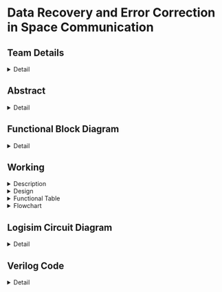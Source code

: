 # Data Recovery and Error Correction in Space Communication

<!-- First Section -->
## Team Details
<details>
  <summary>Detail</summary>

  > Semester: 3rd Sem B. Tech. CSE

  > Section: S1

  > Member-1: Akshat Bharara, Roll No: 231CS110, email: akshatbharara.231cs110@nitk.edu.in

  > Member-2: Dev Prajapati, Roll No: 231CS120, email: devprajapati.231cs120@nitk.edu.in

  > Member-3: Vatsal Jay Gandhi, Roll No: 231CS164, email: vatsaljaygandhi.231cs164@nitk.edu.in

</details>

<!-- Second Section -->
## Abstract
<details>
  <summary>Detail</summary>
  <h4>Motivation</h4>
  Space communications are vital in the transmission of data between Earth and spacecraft, covering satellites and space stations. Such systems operate in a highly unpredictable environment where atmospheric interference, cosmic radiation, and huge distances may cause data attenuation. For example, NASA’s Voyager 2 experienced temporary dataloss due to signal degradation in deep space. These examples demonstrate the vulnerability of space communication and call for error free method to securely transmit data and recover lost data significantly.

<h4>Problem Statement</h4>
Our project aims to develop a framework that ensures error recovery and data security in the real-time space communication. Encryption ensures that classified information such as military and governmental data remains confidential. Error recovery mechanisms enable accurate communication in critical applications related to space exploration, disaster management, etc. Our project implements a data recovery system based on Reed-Solomon error correction codes in order to regenerate and recover lost data.

<h4>Features</h4>
<ul>
<li>Encryption for secure data transmission.</li> 
<li>Lagrange interpolation for generating extra bits of information.</li>
<li>Recovery of lost data bits using Reed-Solomon Codes.</li>
<li>Clock-Based Data Integrity Checker to periodically assess data integrity and trigger error correction.</li>
<li>Comparator Logic to verify and decrypt if the recovered encrypted data matches the original stored data.</li>
</ul>

<h4>References</h4>
- https://www.cs.cmu.edu/~guyb/realworld/reedsolomon/reed_solomon_codes.html<br>
- https://ieeexplore.ieee.org/document/5194437<br>
  
</details>

## Functional Block Diagram
<details>
  <summary>Detail</summary>
  <img src = "https://github.com/user-attachments/assets/816f6b58-48ac-41a1-9db9-a3d11cd5a859" alt="S1-T1-Functional-Block-Diagram">

  
  
</details>

<!-- Third Section -->
## Working

   <details>

  
  <summary>Description</summary>

</details>



<details>
  <summary>Design</summary>
  
</details>



<details>
  <summary>Functional Table</summary>
  <img src = "https://github.com/user-attachments/assets/10cd7ffb-7894-49cb-ba86-64139ad98791"/>

</details>


<details>
  <summary>Flowchart</summary>
  <img src = "https://github.com/user-attachments/assets/45aac615-9306-419e-9eb0-97e366d797f5"/>
</details>

</details>

<!-- Fourth Section -->
## Logisim Circuit Diagram
<details>
  <summary>Detail</summary>

  > Update a neat logisim circuit diagram
</details>


<!-- Fifth Section -->
## Verilog Code
<details>
  <summary>Detail</summary>

    // S1-T1
    // Reed Solomon Codes

    module encypt_vigenere_cipher (
        input [3:0] key, // 4-bit key
        input [3:0] data_in0,
        input [3:0] data_in1,
        input [3:0] data_in2,
        input [3:0] data_in3,
        input [3:0] data_in4,
        input [3:0] data_in5,
        input [3:0] data_in6,
        input [3:0] data_in7,
        output reg [3:0] data_out0,
        output reg [3:0] data_out1,
        output reg [3:0] data_out2,
        output reg [3:0] data_out3,
        output reg [3:0] data_out4,
        output reg [3:0] data_out5,
        output reg [3:0] data_out6,
        output reg [3:0] data_out7
    );
    
    always @(*) begin
        data_out0 = (data_in0 + key) % 8; 
        data_out1 = (data_in1 + key) % 8;
        data_out2 = (data_in2 + key) % 8;
        data_out3 = (data_in3 + key) % 8;
        data_out4 = (data_in4 + key) % 8;
        data_out5 = (data_in5 + key) % 8;
        data_out6 = (data_in6 + key) % 8;
        data_out7 = (data_in7 + key) % 8;
    end
    
    endmodule
    
    
    module lagrange_interpolation(
        input [3:0] x_input, // Input x (0 to 15)
        input [15:0] y1,
        input [15:0] y2,
        input [15:0] y3,
        input [15:0] y4,
        input [15:0] y5,
        input [15:0] y6,
        input [15:0] y7,
        input [15:0] y8,
        output reg [15:0] y_output // Output y
    );
        // Fixed x-coordinates
        parameter [3:0] x1 = 4'd1, x2 = 4'd2, x3 = 4'd3, x4 = 4'd4;
        parameter [3:0] x5 = 4'd5, x6 = 4'd6, x7 = 4'd7, x8 = 4'd8;

    // Declare temporary variables for each term
    reg signed [63:0] numerator, denominator;
    real result1, result2, result3, result4, result5, result6, result7, result8;
    real final_result;
    
    // Scaling factor for fixed-point arithmetic
    integer scaling_factor = 100000;
    reg signed [63:0] scaled_result;
    real intermediate_result;
    always @(*) begin
        // Initialize output and sum
        y_output = 16'd0;
        final_result = 0.0;


        // Calculate numerator and denominator separately for each term
        numerator = ((x_input - x2) * (x_input - x3) * (x_input - x4) * (x_input - x5) * (x_input - x6) * (x_input - x7) * (x_input - x8));
        denominator = ((x1 - x2) * (x1 - x3) * (x1 - x4) * (x1 - x5) * (x1 - x6) * (x1 - x7) * (x1 - x8));
        if (denominator != 0) begin
            scaled_result = numerator * scaling_factor / denominator;
            //$display("Scaled result is : %d",scaled_result);
            result1 = scaled_result / 100000.0;
        end else begin
            result1 = 0.0;
        end
        //$display("Numerator for y1: %d", numerator);
        //$display("Denominator for y1: %d", denominator);
        //$display("Result 1: %f", result1 * y1);

        numerator = ((x_input - x1) * (x_input - x3) * (x_input - x4) * (x_input - x5) * (x_input - x6) * (x_input - x7) * (x_input - x8));
        denominator = ((x2 - x1) * (x2 - x3) * (x2 - x4) * (x2 - x5) * (x2 - x6) * (x2 - x7) * (x2 - x8));
        if (denominator != 0) begin
            scaled_result = numerator * scaling_factor / denominator;
            result2 = scaled_result / 100000.0;
        end else begin
            result2 = 0.0;
        end
        //$display("Numerator for y2: %d", numerator);
        //$display("Denominator for y2: %d", denominator);
        //$display("Result 2: %f", result2 * y2);

        numerator = ((x_input - x1) * (x_input - x2) * (x_input - x4) * (x_input - x5) * (x_input - x6) * (x_input - x7) * (x_input - x8));
        denominator = ((x3 - x1) * (x3 - x2) * (x3 - x4) * (x3 - x5) * (x3 - x6) * (x3 - x7) * (x3 - x8));
        if (denominator != 0) begin
            scaled_result = numerator * scaling_factor / denominator;
            result3 = scaled_result / 100000.0;
        end else begin
            result3 = 0.0;
        end
        //$display("Numerator for y3: %d", numerator);
        //$display("Denominator for y3: %d", denominator);
        //$display("Result 3: %f", result3 * y3);

        numerator = ((x_input - x1) * (x_input - x2) * (x_input - x3) * (x_input - x5) * (x_input - x6) * (x_input - x7) * (x_input - x8));
        denominator = ((x4 - x1) * (x4 - x2) * (x4 - x3) * (x4 - x5) * (x4 - x6) * (x4 - x7) * (x4 - x8));
        if (denominator != 0) begin
            scaled_result = numerator * scaling_factor / denominator;
            result4 = scaled_result / 100000.0;
        end else begin
            result4 = 0.0;
        end
        //$display("Numerator for y4: %d", numerator);
        //$display("Denominator for y4: %d", denominator);
        //$display("Result 4: %f", result4 * y4);

        numerator = ((x_input - x1) * (x_input - x2) * (x_input - x3) * (x_input - x4) * (x_input - x6) * (x_input - x7) * (x_input - x8));
        denominator = ((x5 - x1) * (x5 - x2) * (x5 - x3) * (x5 - x4) * (x5 - x6) * (x5 - x7) * (x5 - x8));
        if (denominator != 0) begin
            scaled_result = numerator * scaling_factor / denominator;
            result5 = scaled_result / 100000.0;
        end else begin
            result5 = 0.0;
        end
        //$display("Numerator for y5: %d", numerator);
        //$display("Denominator for y5: %d", denominator);
        //$display("Result 5: %f", result5 * y5);

        numerator = ((x_input - x1) * (x_input - x2) * (x_input - x3) * (x_input - x4) * (x_input - x5) * (x_input - x7) * (x_input - x8));
        denominator = ((x6 - x1) * (x6 - x2) * (x6 - x3) * (x6 - x4) * (x6 - x5) * (x6 - x7) * (x6 - x8));
        if (denominator != 0) begin
            scaled_result = numerator * scaling_factor / denominator;
            result6 = scaled_result / 100000.0;
        end else begin
            result6 = 0.0;
        end
        //$display("Numerator for y6: %d", numerator);
        //$display("Denominator for y6: %d", denominator);
        //$display("Result 6: %f", result6 * y6);

        numerator = ((x_input - x1) * (x_input - x2) * (x_input - x3) * (x_input - x4) * (x_input - x5) * (x_input - x6) * (x_input - x8));
        denominator = ((x7 - x1) * (x7 - x2) * (x7 - x3) * (x7 - x4) * (x7 - x5) * (x7 - x6) * (x7 - x8));
        if (denominator != 0) begin
            scaled_result = numerator * scaling_factor / denominator;
            result7 = scaled_result / 100000.0;
        end else begin
            result7 = 0.0;
        end
        //$display("Numerator for y7: %d", numerator);
        //$display("Denominator for y7: %d", denominator);
        //$display("Result 7: %f", result7 * y7);

        numerator = ((x_input - x1) * (x_input - x2) * (x_input - x3) * (x_input - x4) * (x_input - x5) * (x_input - x6) * (x_input - x7));
        denominator = ((x8 - x1) * (x8 - x2) * (x8 - x3) * (x8 - x4) * (x8 - x5) * (x8 - x6) * (x8 - x7));
        if (denominator != 0) begin
            scaled_result = numerator * scaling_factor / denominator;
            result8 = scaled_result / 100000.0;
        end else begin
            result8 = 0.0;
        end
        //$display("Numerator for y8: %d", numerator);
        //$display("Denominator for y8: %d", denominator);
        //$display("Result 8: %f", result8 * y8);

        // Sum all terms together
        final_result = result1 * y1 + result2 * y2 + result3 * y3 + result4 * y4 + result5 * y5 + result6 * y6 + result7 * y7 + result8 * y8;

        // Assign the lower bits of the sum to output
        y_output = final_result; // Ensure you take only the lower bits if needed
    end
    endmodule
    
    module data_transfer_with_counter (
        input clk,  // Global clock signal
        input [3:0] data_in0, data_in1, data_in2, data_in3, data_in4, data_in5, 
                    data_in6, data_in7, data_in8, data_in9, data_in10, data_in11, // 12 data inputs
        input [11:0] data_clocks, // Clock signal associated with each data input
        output reg [3:0] data_out0, data_out1, data_out2, data_out3, data_out4, data_out5,
                         data_out6, data_out7, data_out8, data_out9, data_out10, data_out11, // 12 outputs
        output reg [2:0] lost_count = 3'b000, // 3-bit counter for lost data
        output reg transfer_failed = 1'b0 // Output to indicate if data transfer failed
    );
    
    always @(posedge clk) begin
        // Reset lost count and transfer failed at the beginning of each clock cycle
        transfer_failed = 1'b0;

    // Data transfer and counter logic for each data input
    if (data_clocks[0] == 1'b1) data_out0 = data_in0;
    else lost_count = lost_count + 1'b1;

    if (data_clocks[1] == 1'b1) data_out1 = data_in1;
    else lost_count = lost_count + 1'b1;

    if (data_clocks[2] == 1'b1) data_out2 = data_in2;
    else lost_count = lost_count + 1'b1;

    if (data_clocks[3] == 1'b1) data_out3 = data_in3;
    else lost_count = lost_count + 1'b1;

    if (data_clocks[4] == 1'b1) data_out4 = data_in4;
    else lost_count = lost_count + 1'b1;

    if (data_clocks[5] == 1'b1) data_out5 = data_in5;
    else lost_count = lost_count + 1'b1;

    if (data_clocks[6] == 1'b1) data_out6 = data_in6;
    else lost_count = lost_count + 1'b1;

    if (data_clocks[7] == 1'b1) data_out7 = data_in7;
    else lost_count = lost_count + 1'b1;

    if (data_clocks[8] == 1'b1) data_out8 = data_in8;
    else lost_count = lost_count + 1'b1;

    if (data_clocks[9] == 1'b1) data_out9 = data_in9;
    else lost_count = lost_count + 1'b1;

    if (data_clocks[10] == 1'b1) data_out10 = data_in10;
    else lost_count = lost_count + 1'b1;

    if (data_clocks[11] == 1'b1) data_out11 = data_in11;
    else lost_count = lost_count + 1'b1;

    // Trigger transfer_failed if lost_count exceeds 4
    if (lost_count > 3'b100) transfer_failed = 1'b1;
    end
    
    endmodule
    
    
    module lagrange_interpolation2(
        input [3:0] x_input, // Input x (0 to 15)
        input [15:0] y1,
        input [15:0] y2,
        input [15:0] y3,
        input [15:0] y4,
        input [15:0] y5,
        input [15:0] y6,
        input [15:0] y7,
        input [15:0] y8,
        output reg [15:0] y_output // Output y
    );
        // Fixed x-coordinates
        parameter [3:0] x1 = 4'd1, x2 = 4'd2, x3 = 4'd3, x4 = 4'd4;
        parameter [3:0] x5 = 4'd9, x6 = 4'd10, x7 = 4'd11, x8 = 4'd12;

    // Declare temporary variables for each term
    reg signed [63:0] numerator, denominator;
    real result1, result2, result3, result4, result5, result6, result7, result8;
    real final_result;
    
    // Scaling factor for fixed-point arithmetic
    integer scaling_factor = 100000;
    reg signed [63:0] scaled_result;
    real intermediate_result;
    always @(*) begin
        // Initialize output and sum
        y_output = 16'd0;
        final_result = 0.0;


        // Calculate numerator and denominator separately for each term
        numerator = ((x_input - x2) * (x_input - x3) * (x_input - x4) * (x_input - x5) * (x_input - x6) * (x_input - x7) * (x_input - x8));
        denominator = ((x1 - x2) * (x1 - x3) * (x1 - x4) * (x1 - x5) * (x1 - x6) * (x1 - x7) * (x1 - x8));
        if (denominator != 0) begin
            scaled_result = numerator * scaling_factor / denominator;
            //$display("Scaled result is : %d",scaled_result);
            result1 = scaled_result / 100000.0;
        end else begin
            result1 = 0.0;
        end
        //$display("Numerator for y1: %d", numerator);
        //$display("Denominator for y1: %d", denominator);
        //$display("Result 1: %f", result1 * y1);

        numerator = ((x_input - x1) * (x_input - x3) * (x_input - x4) * (x_input - x5) * (x_input - x6) * (x_input - x7) * (x_input - x8));
        denominator = ((x2 - x1) * (x2 - x3) * (x2 - x4) * (x2 - x5) * (x2 - x6) * (x2 - x7) * (x2 - x8));
        if (denominator != 0) begin
            scaled_result = numerator * scaling_factor / denominator;
            result2 = scaled_result / 100000.0;
        end else begin
            result2 = 0.0;
        end
        //$display("Numerator for y2: %d", numerator);
        //$display("Denominator for y2: %d", denominator);
        //$display("Result 2: %f", result2 * y2);

        numerator = ((x_input - x1) * (x_input - x2) * (x_input - x4) * (x_input - x5) * (x_input - x6) * (x_input - x7) * (x_input - x8));
        denominator = ((x3 - x1) * (x3 - x2) * (x3 - x4) * (x3 - x5) * (x3 - x6) * (x3 - x7) * (x3 - x8));
        if (denominator != 0) begin
            scaled_result = numerator * scaling_factor / denominator;
            result3 = scaled_result / 100000.0;
        end else begin
            result3 = 0.0;
        end
        //$display("Numerator for y3: %d", numerator);
        //$display("Denominator for y3: %d", denominator);
        //$display("Result 3: %f", result3 * y3);

        numerator = ((x_input - x1) * (x_input - x2) * (x_input - x3) * (x_input - x5) * (x_input - x6) * (x_input - x7) * (x_input - x8));
        denominator = ((x4 - x1) * (x4 - x2) * (x4 - x3) * (x4 - x5) * (x4 - x6) * (x4 - x7) * (x4 - x8));
        if (denominator != 0) begin
            scaled_result = numerator * scaling_factor / denominator;
            result4 = scaled_result / 100000.0;
        end else begin
            result4 = 0.0;
        end
        //$display("Numerator for y4: %d", numerator);
        //$display("Denominator for y4: %d", denominator);
        //$display("Result 4: %f", result4 * y4);

        numerator = ((x_input - x1) * (x_input - x2) * (x_input - x3) * (x_input - x4) * (x_input - x6) * (x_input - x7) * (x_input - x8));
        denominator = ((x5 - x1) * (x5 - x2) * (x5 - x3) * (x5 - x4) * (x5 - x6) * (x5 - x7) * (x5 - x8));
        if (denominator != 0) begin
            scaled_result = numerator * scaling_factor / denominator;
            result5 = scaled_result / 100000.0;
        end else begin
            result5 = 0.0;
        end
        //$display("Numerator for y5: %d", numerator);
        //$display("Denominator for y5: %d", denominator);
        //$display("Result 5: %f", result5 * y5);

        numerator = ((x_input - x1) * (x_input - x2) * (x_input - x3) * (x_input - x4) * (x_input - x5) * (x_input - x7) * (x_input - x8));
        denominator = ((x6 - x1) * (x6 - x2) * (x6 - x3) * (x6 - x4) * (x6 - x5) * (x6 - x7) * (x6 - x8));
        if (denominator != 0) begin
            scaled_result = numerator * scaling_factor / denominator;
            result6 = scaled_result / 100000.0;
        end else begin
            result6 = 0.0;
        end
        //$display("Numerator for y6: %d", numerator);
        //$display("Denominator for y6: %d", denominator);
        //$display("Result 6: %f", result6 * y6);

        numerator = ((x_input - x1) * (x_input - x2) * (x_input - x3) * (x_input - x4) * (x_input - x5) * (x_input - x6) * (x_input - x8));
        denominator = ((x7 - x1) * (x7 - x2) * (x7 - x3) * (x7 - x4) * (x7 - x5) * (x7 - x6) * (x7 - x8));
        if (denominator != 0) begin
            scaled_result = numerator * scaling_factor / denominator;
            result7 = scaled_result / 100000.0;
        end else begin
            result7 = 0.0;
        end
        //$display("Numerator for y7: %d", numerator);
        //$display("Denominator for y7: %d", denominator);
        //$display("Result 7: %f", result7 * y7);

        numerator = ((x_input - x1) * (x_input - x2) * (x_input - x3) * (x_input - x4) * (x_input - x5) * (x_input - x6) * (x_input - x7));
        denominator = ((x8 - x1) * (x8 - x2) * (x8 - x3) * (x8 - x4) * (x8 - x5) * (x8 - x6) * (x8 - x7));
        if (denominator != 0) begin
            scaled_result = numerator * scaling_factor / denominator;
            result8 = scaled_result / 100000.0;
        end else begin
            result8 = 0.0;
        end
        //$display("Numerator for y8: %d", numerator);
        //$display("Denominator for y8: %d", denominator);
        //$display("Result 8: %f", result8 * y8);

        // Sum all terms together
        final_result = result1 * y1 + result2 * y2 + result3 * y3 + result4 * y4 + result5 * y5 + result6 * y6 + result7 * y7 + result8 * y8;

        // Assign the lower bits of the sum to output
        y_output = final_result; 
    end
    endmodule
    
    module decrypt_vigenere_cipher (
        input [3:0] key, // 4-bit key
        input [3:0] data_in0,
        input [3:0] data_in1,
        input [3:0] data_in2,
        input [3:0] data_in3,
        input [3:0] data_in4,
        input [3:0] data_in5,
        input [3:0] data_in6,
        input [3:0] data_in7,
        output reg [3:0] data_out0,
        output reg [3:0] data_out1,
        output reg [3:0] data_out2,
        output reg [3:0] data_out3,
        output reg [3:0] data_out4,
        output reg [3:0] data_out5,
        output reg [3:0] data_out6,
        output reg [3:0] data_out7
    );
    
    always @(*) begin
        // Decrypt each input by subtracting the key and applying modulo 8
        data_out0 = (data_in0 - key) % 8; 
        data_out1 = (data_in1 - key) % 8;
        data_out2 = (data_in2 - key) % 8;
        data_out3 = (data_in3 - key) % 8;
        data_out4 = (data_in4 - key) % 8;
        data_out5 = (data_in5 - key) % 8;
        data_out6 = (data_in6 - key) % 8;
        data_out7 = (data_in7 - key) % 8;
    end
    
    endmodule
    
    
    module comparator_4bit (
        input [3:0] A,  // First 4-bit number
        input [3:0] B,  // Second 4-bit number
        output equal    // Output 1 if A and B are equal, else 0
    );

    // Internal wires for checking equality of each bit
    wire eq0, eq1, eq2, eq3;  // Signals for each bit comparison

    // Compare each bit using XOR gates followed by NOT gates for equality check
    not (eq0, A[0] ^ B[0]); // eq0 = 1 if A[0] == B[0]
    not (eq1, A[1] ^ B[1]); // eq1 = 1 if A[1] == B[1]
    not (eq2, A[2] ^ B[2]); // eq2 = 1 if A[2] == B[2]
    not (eq3, A[3] ^ B[3]); // eq3 = 1 if A[3] == B[3]

    // Use AND gate to combine the equality signals
    wire and1, and2;

    and (and1, eq0, eq1);  // and1 = eq0 AND eq1
    and (and2, eq2, eq3);  // and2 = eq2 AND eq3

    and (equal, and1, and2); // equal = and1 AND and2

    endmodule
    
    module comparator_8x4 (
        input [3:0] A0, A1, A2, A3, A4, A5, A6, A7,  // First set of 8 4-bit numbers
        input [3:0] B0, B1, B2, B3, B4, B5, B6, B7,  // Second set of 8 4-bit numbers
        output equal // Output 1 if all corresponding pairs are equal, else 0
    );

    // Wires to hold results of individual comparisons
    wire eq0, eq1, eq2, eq3, eq4, eq5, eq6, eq7;

    // Instantiate 8 comparators
    comparator_4bit comp0 (.A(A0), .B(B0), .equal(eq0));
    comparator_4bit comp1 (.A(A1), .B(B1), .equal(eq1));
    comparator_4bit comp2 (.A(A2), .B(B2), .equal(eq2));
    comparator_4bit comp3 (.A(A3), .B(B3), .equal(eq3));
    comparator_4bit comp4 (.A(A4), .B(B4), .equal(eq4));
    comparator_4bit comp5 (.A(A5), .B(B5), .equal(eq5));
    comparator_4bit comp6 (.A(A6), .B(B6), .equal(eq6));
    comparator_4bit comp7 (.A(A7), .B(B7), .equal(eq7));

    // Combine the outputs of the 8 comparators using AND gates
    wire and1, and2;

    and (and1, eq0, eq1);  // and1 = eq0 AND eq1
    and (and2, eq2, eq3);  // and2 = eq2 AND eq3

    wire and3, and4;

    and (and3, eq4, eq5);  // and3 = eq4 AND eq5
    and (and4, eq6, eq7);  // and4 = eq6 AND eq7

    wire final_and1, final_and2;

    and (final_and1, and1, and2); // final_and1 = and1 AND and2
    and (final_and2, and3, and4); // final_and2 = and3 AND and4

    // Final AND gate to determine overall equality
    and (equal, final_and1, final_and2); // equal = final_and1 AND final_and2

    endmodule


---
### Test bench File

    // First testcase

    module testbench1;

    // Inputs for Vigenère cipher
    reg [3:0] key; // 4-bit key
    reg [3:0] data_in0, data_in1, data_in2, data_in3, data_in4, data_in5, data_in6, data_in7;
    wire [3:0] enc_data_out0, enc_data_out1, enc_data_out2, enc_data_out3;
    wire [3:0] enc_data_out4, enc_data_out5, enc_data_out6, enc_data_out7;


    // Inputs for Lagrange interpolation
    reg [15:0] test_y1, test_y2, test_y3, test_y4;
    reg [15:0] test_y5, test_y6, test_y7, test_y8;
    reg [3:0] test_x;
    wire [15:0] test_y;

    // Inputs for data transfer
    reg clk;
    reg[3:0] transfer1, transfer2, transfer3, transfer4,transfer5;
    reg[3:0] transfer6, transfer7, transfer8, transfer9, transfer10, transfer11, transfer12;
    reg[11:0] data_clocks;

    // Outputs for data transfer
    wire [3:0] data_out0, data_out1, data_out2, data_out3, data_out4, data_out5;
    wire [3:0] data_out6, data_out7, data_out8, data_out9, data_out10, data_out11; // 12 outputs
    wire [2:0] lost_count; // 3-bit lost data count
    wire transfer_failed; // Output for data transfer failure

    // Lagrange interpolation2
    reg [15:0] test_y1_2, test_y2_2, test_y3_2, test_y4_2;
    reg [15:0] test_y5_2, test_y6_2, test_y7_2, test_y8_2;
    reg [3:0] test_x_2;
    wire [15:0] test_y_2;

    // Decrypt Vignere cipher
    reg [3:0] decrypt_in0, decrypt_in1, decrypt_in2, decrypt_in3, decrypt_in4, decrypt_in5, decrypt_in6, decrypt_in7;
    wire [3:0] final0, final1, final2, final3, final4, final5, final6, final7;

    // Comparator 
    wire equal;

    // Instantiate the Vigenère cipher module
    encypt_vigenere_cipher vigenere (
        .key(key),
        .data_in0(data_in0),
        .data_in1(data_in1),
        .data_in2(data_in2),
        .data_in3(data_in3),
        .data_in4(data_in4),
        .data_in5(data_in5),
        .data_in6(data_in6),
        .data_in7(data_in7),
        .data_out0(enc_data_out0),
        .data_out1(enc_data_out1),
        .data_out2(enc_data_out2),
        .data_out3(enc_data_out3),
        .data_out4(enc_data_out4),
        .data_out5(enc_data_out5),
        .data_out6(enc_data_out6),
        .data_out7(enc_data_out7)
    );

    // Instantiate the Lagrange interpolation module
    lagrange_interpolation uut (
        .y1(test_y1),
        .y2(test_y2),
        .y3(test_y3),
        .y4(test_y4),
        .y5(test_y5),
        .y6(test_y6),
        .y7(test_y7),
        .y8(test_y8),
        .x_input(test_x),
        .y_output(test_y)
    );

    // Instantiate the data transfer module
    data_transfer_with_counter send (
        .clk(clk),
        .data_in0(transfer1), .data_in1(transfer2), .data_in2(transfer3), .data_in3(transfer4),
        .data_in4(transfer5), .data_in5(transfer6), .data_in6(transfer7), .data_in7(transfer8),
        .data_in8(transfer9), .data_in9(transfer10), .data_in10(transfer11), .data_in11(transfer12),
        .data_clocks(data_clocks), // Clock for each data input
        .data_out0(data_out0), .data_out1(data_out1), .data_out2(data_out2), .data_out3(data_out3),
        .data_out4(data_out4), .data_out5(data_out5), .data_out6(data_out6), .data_out7(data_out7),
        .data_out8(data_out8), .data_out9(data_out9), .data_out10(data_out10), .data_out11(data_out11),
        .lost_count(lost_count),
        .transfer_failed(transfer_failed)
    );

    // Instantiate the Lagrange interpolation module
    lagrange_interpolation2 receive (
        .y1(test_y1_2),
        .y2(test_y2_2),
        .y3(test_y3_2),
        .y4(test_y4_2),
        .y5(test_y5_2),
        .y6(test_y6_2),
        .y7(test_y7_2),
        .y8(test_y8_2),
        .x_input(test_x_2),
        .y_output(test_y_2)
    );

    // Instantiate the Vigenere cipher decryption module
    decrypt_vigenere_cipher decrypt (
        .key(key),
        .data_in0(decrypt_in0),
        .data_in1(decrypt_in1),
        .data_in2(decrypt_in2),
        .data_in3(decrypt_in3),
        .data_in4(decrypt_in4),
        .data_in5(decrypt_in5),
        .data_in6(decrypt_in6),
        .data_in7(decrypt_in7),
        .data_out0(final0),
        .data_out1(final1),
        .data_out2(final2),
        .data_out3(final3),
        .data_out4(final4),
        .data_out5(final5),
        .data_out6(final6),
        .data_out7(final7)
    );

    comparator_8x4 compare (
    .A0(data_in0), 
    .A1(data_in1), 
    .A2(data_in2), 
    .A3(data_in3), 
    .A4(data_in4), 
    .A5(data_in5), 
    .A6(data_in6), 
    .A7(data_in7),
    .B0(final0), 
    .B1(final1), 
    .B2(final2), 
    .B3(final3), 
    .B4(final4), 
    .B5(final5), 
    .B6(final6), 
    .B7(final7),
    .equal(equal)
    );

    // Global clock generation
    initial begin
        clk = 0;
        forever #5 clk = ~clk; // Toggle clock every 5 time units
    end

    // Initialize inputs and run the test
    initial begin
        key = 4'b0101; // Key for Vigenere cipher

        // Initialize data inputs
        data_in0 = 4'b0010; data_in1 = 4'b0010; data_in2 = 4'b0011; data_in3 = 4'b0011;
        data_in4 = 4'b0100; data_in5 = 4'b0100; data_in6 = 4'b0101; data_in7 = 4'b0101;

        $display("-------------------------------------------------------");
        $display("\t\t First Testcase");
        $display("-------------------------------------------------------");

        // display the inputs
        $display(" ");
        $display("Message to be sent: ");
        $display(" ");

        $display("Data 1: %b",data_in0);
        $display("Data 2: %b",data_in1);
        $display("Data 3: %b",data_in2);
        $display("Data 4: %b",data_in3);
        $display("Data 5: %b",data_in4);
        $display("Data 6: %b",data_in5);
        $display("Data 7: %b",data_in6);
        $display("Data 8: %b",data_in7);


        #10; 
        // display the encrypted data
        $display(" ");
        $display("Applying Vignere cipher encryption... ");
        $display(" ");
        $display("Encrypted messgae: ");
        $display(" ");

        $display("Encrypted Data 1: %b",enc_data_out0);
        $display("Encrypted Data 2: %b",enc_data_out1);
        $display("Encrypted Data 3: %b",enc_data_out2);
        $display("Encrypted Data 4: %b",enc_data_out3);
        $display("Encrypted Data 5: %b",enc_data_out4);
        $display("Encrypted Data 6: %b",enc_data_out5);
        $display("Encrypted Data 7: %b",enc_data_out6);
        $display("Encrypted Data 8: %b",enc_data_out7);

    end

    initial begin

        // Wait for some cycles to observe outputs
        #200;        

        test_y1 = {12'b0, enc_data_out0}; 
        test_y2 = {12'b0, enc_data_out1};
        test_y3 = {12'b0, enc_data_out2};
        test_y4 = {12'b0, enc_data_out3};
        test_y5 = {12'b0, enc_data_out4};
        test_y6 = {12'b0, enc_data_out5};
        test_y7 = {12'b0, enc_data_out6};
        test_y8 = {12'b0, enc_data_out7};

        $display(" ");
        $display("Lagrange interpolation applied");

        // // Monitor outputs for each input from 1 to 8
        // for (test_x = 4'd1; test_x <= 4'd11; test_x = test_x + 1) begin
        //     #10; // Wait for a short time to allow output to settle
        //     $monitor("At time %t: Input X=%d => Output Y=%d", $time, test_x, test_y);
        // end
        
    end

    initial begin
        // Initialize inputs and clocks

        #500
        transfer1 = {4'b0, test_y1}; 
        transfer2 = {4'b0, test_y2};  
        transfer3 = {4'b0, test_y3};  
        transfer4 = {4'b0, test_y4}; 
        transfer5 = {4'b0, enc_data_out4};  
        transfer6 = {4'b0, enc_data_out5};  
        transfer7 = {4'b0, enc_data_out6};  
        transfer8 = {4'b0, enc_data_out7}; 
        transfer9 = {4'b0, test_y5};  
        transfer10 = {4'b0, test_y6};  
        transfer11 = {4'b0, test_y7};  
        transfer12 = {4'b0, test_y8}; 

        // Clock signals for data inputs 
        data_clocks = 12'b111100001111; 

        // Wait for a few clock cycles and observe outputs
        #200;

        $display(" ");
        $display("Data sent by the Transmitter");
        $display(" ");
        #50;
        $display("Data Received by the Receiver: ");
        $display(" ");

        $display("Received message: ");
        $display(" ");

        $display("Data 1: %b",data_out0);
        $display("Data 2: %b",data_out1);
        $display("Data 3: %b",data_out2);
        $display("Data 4: %b",data_out3);
        $display("Data 5: %b",data_out4);
        $display("Data 6: %b",data_out5);
        $display("Data 7: %b",data_out6);
        $display("Data 8: %b",data_out7);

        $display(" ");
        $display("Lost count: %d", lost_count);
        $display("Transfer failed: %b",transfer_failed);

        if(transfer_failed == 1'b1) begin
            $display("According to Reed Solomon codes, cannot recover the data since more than 50 percent of the data is lost");
            $display(" ");
            $finish;
        end

        #100;
        
    end    

    initial begin
        #1000;        

        test_y1_2 = {12'b0, data_out0}; 
        test_y2_2 = {12'b0, data_out1};
        test_y3_2 = {12'b0, data_out2};
        test_y4_2 = {12'b0, data_out3};
        test_y5_2 = {12'b0, data_out8};
        test_y6_2 = {12'b0, data_out9};
        test_y7_2 = {12'b0, data_out10};
        test_y8_2 = {12'b0, data_out11};

        $display(" ");
        $display("Applying lagrange interpolation to recover lost data...");
        $display(" ");

        // // Monitor outputs for each input from 1 to 8
        // for (test_x = 4'd1; test_x <= 4'd11; test_x = test_x + 1) begin
        //     #10; // Wait for a short time to allow output to settle
        //     $monitor("At time %t: Input X=%d => Output Y=%d", $time, test_x, test_y);
        // end
        
    end

    initial begin

        #1500;

        decrypt_in0 = {4'b0, test_y1_2}; 
        decrypt_in1 = {4'b0, test_y2_2}; 
        decrypt_in2 = {4'b0, test_y3_2}; 
        decrypt_in3 = {4'b0, test_y4_2}; 
        decrypt_in4 = {4'b0, test_y5_2}; 
        decrypt_in5 = {4'b0, test_y6_2}; 
        decrypt_in6 = {4'b0, test_y7_2}; 
        decrypt_in7 = {4'b0, test_y8_2}; 

        #100; 

        
        $display(" ");
        $display("Lost data recovered! ");
        $display(" ");
        $display("Recovered data: ");
        $display(" ");

        $display("Data 1: %b",decrypt_in0);
        $display("Data 2: %b",decrypt_in1);
        $display("Data 3: %b",decrypt_in2);
        $display("Data 4: %b",decrypt_in3);
        $display("Data 5: %b",decrypt_in4);
        $display("Data 6: %b",decrypt_in5);
        $display("Data 7: %b",decrypt_in6);
        $display("Data 8: %b",decrypt_in7);

        #100;

        $display(" ");
        $display("Decrypting received message...");
        $display(" ");

        $display("Final decrypted message: ");
        $display(" ");

        $display("Data 1: %b",final0);
        $display("Data 2: %b",final1);
        $display("Data 3: %b",final2);
        $display("Data 4: %b",final3);
        $display("Data 5: %b",final4);
        $display("Data 6: %b",final5);
        $display("Data 7: %b",final6);
        $display("Data 8: %b",final7);

    end

    initial begin
        #2500;
        $display(" ");
        $display("Does the received output match the message sent? : %b", equal); 
        $display(" ");
    
    end
    
    // Finish simulation
    initial begin 
        #5000;
        $finish;
    end
    
    endmodule
    
    
    // Second testcase
    
    module testbench2;
    
    // Inputs for Vigenère cipher
    reg [3:0] key; // 4-bit key
    reg [3:0] data_in0, data_in1, data_in2, data_in3, data_in4, data_in5, data_in6, data_in7;
    wire [3:0] enc_data_out0, enc_data_out1, enc_data_out2, enc_data_out3;
    wire [3:0] enc_data_out4, enc_data_out5, enc_data_out6, enc_data_out7;


    // Inputs for Lagrange interpolation
    reg [15:0] test_y1, test_y2, test_y3, test_y4;
    reg [15:0] test_y5, test_y6, test_y7, test_y8;
    reg [3:0] test_x;
    wire [15:0] test_y;

    // Inputs for data transfer
    reg clk;
    reg[3:0] transfer1, transfer2, transfer3, transfer4,transfer5;
    reg[3:0] transfer6, transfer7, transfer8, transfer9, transfer10, transfer11, transfer12;
    reg[11:0] data_clocks;

    // Outputs for data transfer
    wire [3:0] data_out0, data_out1, data_out2, data_out3, data_out4, data_out5;
    wire [3:0] data_out6, data_out7, data_out8, data_out9, data_out10, data_out11; // 12 outputs
    wire [2:0] lost_count; // 3-bit lost data count
    wire transfer_failed; // Output for data transfer failure

    // Lagrange interpolation2
    reg [15:0] test_y1_2, test_y2_2, test_y3_2, test_y4_2;
    reg [15:0] test_y5_2, test_y6_2, test_y7_2, test_y8_2;
    reg [3:0] test_x_2;
    wire [15:0] test_y_2;

    // Decrypt Vignere cipher
    reg [3:0] decrypt_in0, decrypt_in1, decrypt_in2, decrypt_in3, decrypt_in4, decrypt_in5, decrypt_in6, decrypt_in7;
    wire [3:0] final0, final1, final2, final3, final4, final5, final6, final7;

    // comparator 
    wire equal;

    // Instantiate the Vigenère cipher module
    encypt_vigenere_cipher vigenere (
        .key(key),
        .data_in0(data_in0),
        .data_in1(data_in1),
        .data_in2(data_in2),
        .data_in3(data_in3),
        .data_in4(data_in4),
        .data_in5(data_in5),
        .data_in6(data_in6),
        .data_in7(data_in7),
        .data_out0(enc_data_out0),
        .data_out1(enc_data_out1),
        .data_out2(enc_data_out2),
        .data_out3(enc_data_out3),
        .data_out4(enc_data_out4),
        .data_out5(enc_data_out5),
        .data_out6(enc_data_out6),
        .data_out7(enc_data_out7)
    );

    // Instantiate the Lagrange interpolation module
    lagrange_interpolation uut (
        .y1(test_y1),
        .y2(test_y2),
        .y3(test_y3),
        .y4(test_y4),
        .y5(test_y5),
        .y6(test_y6),
        .y7(test_y7),
        .y8(test_y8),
        .x_input(test_x),
        .y_output(test_y)
    );

    // Instantiate the data transfer module
    data_transfer_with_counter send (
        .clk(clk),
        .data_in0(transfer1), .data_in1(transfer2), .data_in2(transfer3), .data_in3(transfer4),
        .data_in4(transfer5), .data_in5(transfer6), .data_in6(transfer7), .data_in7(transfer8),
        .data_in8(transfer9), .data_in9(transfer10), .data_in10(transfer11), .data_in11(transfer12),
        .data_clocks(data_clocks), 
        .data_out0(data_out0), .data_out1(data_out1), .data_out2(data_out2), .data_out3(data_out3),
        .data_out4(data_out4), .data_out5(data_out5), .data_out6(data_out6), .data_out7(data_out7),
        .data_out8(data_out8), .data_out9(data_out9), .data_out10(data_out10), .data_out11(data_out11),
        .lost_count(lost_count),
        .transfer_failed(transfer_failed)
    );

    // Instantiate the Lagrange interpolation module
    lagrange_interpolation2 receive (
        .y1(test_y1_2),
        .y2(test_y2_2),
        .y3(test_y3_2),
        .y4(test_y4_2),
        .y5(test_y5_2),
        .y6(test_y6_2),
        .y7(test_y7_2),
        .y8(test_y8_2),
        .x_input(test_x_2),
        .y_output(test_y_2)
    );

    // Instantiate the Vigenère cipher decryption module
    decrypt_vigenere_cipher decrypt (
        .key(key),
        .data_in0(decrypt_in0),
        .data_in1(decrypt_in1),
        .data_in2(decrypt_in2),
        .data_in3(decrypt_in3),
        .data_in4(decrypt_in4),
        .data_in5(decrypt_in5),
        .data_in6(decrypt_in6),
        .data_in7(decrypt_in7),
        .data_out0(final0),
        .data_out1(final1),
        .data_out2(final2),
        .data_out3(final3),
        .data_out4(final4),
        .data_out5(final5),
        .data_out6(final6),
        .data_out7(final7)
    );

    comparator_8x4 compare (
    .A0(data_in0), 
    .A1(data_in1), 
    .A2(data_in2), 
    .A3(data_in3), 
    .A4(data_in4), 
    .A5(data_in5), 
    .A6(data_in6), 
    .A7(data_in7),
    .B0(final0), 
    .B1(final1), 
    .B2(final2), 
    .B3(final3), 
    .B4(final4), 
    .B5(final5), 
    .B6(final6), 
    .B7(final7),
    .equal(equal)
    );

    // Global clock generation
    initial begin
        clk = 0;
        forever #5 clk = ~clk; // Toggle clock every 5 time units
    end

    // Initialize inputs and run the test
    initial begin
        #3000;
        key = 4'b0110; // Key for Vigenere cipher

        // Initialize data inputs
        data_in0 = 4'b0010; data_in1 = 4'b0010; data_in2 = 4'b0011; data_in3 = 4'b0011;
        data_in4 = 4'b0100; data_in5 = 4'b0100; data_in6 = 4'b0101; data_in7 = 4'b0101;

        $display(" ");
        $display("-------------------------------------------------------");
        $display("\t\t Second Testcase");
        $display("-------------------------------------------------------");

        // display the inputs
        $display(" ");
        $display("Message to be sent: ");
        $display(" ");

        $display("Data 1: %b",data_in0);
        $display("Data 2: %b",data_in1);
        $display("Data 3: %b",data_in2);
        $display("Data 4: %b",data_in3);
        $display("Data 5: %b",data_in4);
        $display("Data 6: %b",data_in5);
        $display("Data 7: %b",data_in6);
        $display("Data 8: %b",data_in7);


        #10; 
        // display the encrypted data
        $display(" ");
        $display("Applying Vignere cipher encryption... ");
        $display(" ");
        $display("Encrypted messgae: ");
        $display(" ");

        $display("Encrypted Data 1: %b",enc_data_out0);
        $display("Encrypted Data 2: %b",enc_data_out1);
        $display("Encrypted Data 3: %b",enc_data_out2);
        $display("Encrypted Data 4: %b",enc_data_out3);
        $display("Encrypted Data 5: %b",enc_data_out4);
        $display("Encrypted Data 6: %b",enc_data_out5);
        $display("Encrypted Data 7: %b",enc_data_out6);
        $display("Encrypted Data 8: %b",enc_data_out7);

    end

    initial begin

        // Wait for some cycles to observe outputs
        #3500;        

        test_y1 = {12'b0, enc_data_out0}; 
        test_y2 = {12'b0, enc_data_out1};
        test_y3 = {12'b0, enc_data_out2};
        test_y4 = {12'b0, enc_data_out3};
        test_y5 = {12'b0, enc_data_out4};
        test_y6 = {12'b0, enc_data_out5};
        test_y7 = {12'b0, enc_data_out6};
        test_y8 = {12'b0, enc_data_out7};

        $display(" ");
        $display("Lagrange interpolation applied");

        // // Monitor outputs for each input from 1 to 8
        // for (test_x = 4'd1; test_x <= 4'd11; test_x = test_x + 1) begin
        //     #10; // Wait for a short time to allow output to settle
        //     $monitor("At time %t: Input X=%d => Output Y=%d", $time, test_x, test_y);
        // end
        
    end

    initial begin

        // Initialize inputs and clocks

        #4000;
        transfer1 = {4'b0, test_y1}; 
        transfer2 = {4'b0, test_y2};  
        transfer3 = {4'b0, test_y3};  
        transfer4 = {4'b0, test_y4}; 
        transfer5 = {4'b0, enc_data_out4};  
        transfer6 = {4'b0, enc_data_out5};  
        transfer7 = {4'b0, enc_data_out6};  
        transfer8 = {4'b0, enc_data_out7}; 
        transfer9 = {4'b0, test_y5};  
        transfer10 = {4'b0, test_y6};  
        transfer11 = {4'b0, test_y7};  
        transfer12 = {4'b0, test_y8}; 

        // Clock signals for data inputs 
        data_clocks = 12'b111100001101; 

        // Wait for a few clock cycles and observe outputs
        #200;

        $display(" ");
        $display("Data sent.");
        $display(" ");
        #50;
        $display("Data Received: ");
        $display(" ");

        $display("Received message: ");
        $display(" ");

        $display("Data 1: %b",data_out0);
        $display("Data 2: %b",data_out1);
        $display("Data 3: %b",data_out2);
        $display("Data 4: %b",data_out3);
        $display("Data 5: %b",data_out4);
        $display("Data 6: %b",data_out5);
        $display("Data 7: %b",data_out6);
        $display("Data 8: %b",data_out7);

        $display(" ");
        $display("Lost count: %d", lost_count);
        $display("Transfer failed: %b",transfer_failed);

        if(transfer_failed == 1'b1) begin
            $display("According to Reed Solomon codes, cannot recover the data since more than 50 percent of the data is lost");
            $display(" ");
            $finish;
        end

        #100;
        
    end    

    initial begin
        #4500;        

        test_y1_2 = {12'b0, data_out0}; 
        test_y2_2 = {12'b0, data_out1};
        test_y3_2 = {12'b0, data_out2};
        test_y4_2 = {12'b0, data_out3};
        test_y5_2 = {12'b0, data_out8};
        test_y6_2 = {12'b0, data_out9};
        test_y7_2 = {12'b0, data_out10};
        test_y8_2 = {12'b0, data_out11};

        $display(" ");
        $display("Applying lagrange interpolation to recover lost data...");
        $display(" ");

        // // Monitor outputs for each input from 1 to 8
        // for (test_x = 4'd1; test_x <= 4'd11; test_x = test_x + 1) begin
        //     #10; // Wait for a short time to allow output to settle
        //     $monitor("At time %t: Input X=%d => Output Y=%d", $time, test_x, test_y);
        // end
        
    end

    initial begin

        #5000;

        decrypt_in0 = {4'b0, test_y1_2}; 
        decrypt_in1 = {4'b0, test_y2_2}; 
        decrypt_in2 = {4'b0, test_y3_2}; 
        decrypt_in3 = {4'b0, test_y4_2}; 
        decrypt_in4 = {4'b0, test_y5_2}; 
        decrypt_in5 = {4'b0, test_y6_2}; 
        decrypt_in6 = {4'b0, test_y7_2}; 
        decrypt_in7 = {4'b0, test_y8_2}; 

        #100; 

        
        $display(" ");
        $display("Lost data recovered! ");
        $display(" ");
        $display("Recovered data: ");
        $display(" ");

        $display("Data 1: %b",decrypt_in0);
        $display("Data 2: %b",decrypt_in1);
        $display("Data 3: %b",decrypt_in2);
        $display("Data 4: %b",decrypt_in3);
        $display("Data 5: %b",decrypt_in4);
        $display("Data 6: %b",decrypt_in5);
        $display("Data 7: %b",decrypt_in6);
        $display("Data 8: %b",decrypt_in7);

        #100;

        $display(" ");
        $display("Decrypting received message...");
        $display(" ");

        $display("Final decrypted message: ");
        $display(" ");

        $display("Data 1: %b",final0);
        $display("Data 2: %b",final1);
        $display("Data 3: %b",final2);
        $display("Data 4: %b",final3);
        $display("Data 5: %b",final4);
        $display("Data 6: %b",final5);
        $display("Data 7: %b",final6);
        $display("Data 8: %b",final7);

    end

    initial begin
        #5500;
        $display(" ");
        $display("Does the received output match the message sent? : %b", equal); 
        $display(" ");
    
    end
    
    // Finish simulation
    initial begin 
        #6000;
        $finish;
    end
    
    endmodule

</details>


